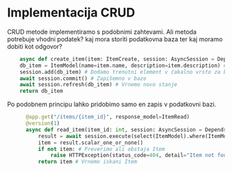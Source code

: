 # Implementacija CRUD

CRUD metode implementiramo s podobnimi zahtevami. Ali metoda potrebuje vhodni podatek? kaj mora storiti podatkovna baza ter kaj moramo dobiti kot odgovor?

```python
    async def create_item(item: ItemCreate, session: AsyncSession = Depends(get_session)): # Ustvarimo asinhrono funkcijo, pošljemo parametre ki ustrezajo modelu, 
    db_item = ItemModel(name=item.name, description=item.description) # Ustvarimo model, ki ustreza podatkovni bazi
    session.add(db_item) # Dodamo trenutni element v čakalno vrsto za bazo
    await session.commit() # Zapišemno v bazo
    await session.refresh(db_item) # Vrnemo novo stanje
    return db_item
```
Po podobnem principu lahko pridobimo samo en zapis v podatkovni bazi.
```python
      @app.get("/items/{item_id}", response_model=ItemRead) 
      @version(1)
      async def read_item(item_id: int, session: AsyncSession = Depends(get_session)): # Ustvarimo asinhrono funkcijo in kot parametere podamo ID Item, ki ga želimo izpisati
          result = await session.execute(select(ItemModel).where(ItemModel.id == item_id)) # Izvedemo SQL stavek, da poišče natančno ta zapis v podatkovni bazi
          item = result.scalar_one_or_none() 
          if not item: # Preverimo ali obstaja Item
              raise HTTPException(status_code=404, detail="Item not found")
          return item # Vrnemo iskani Item
